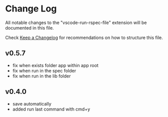 # Change Log

All notable changes to the "vscode-run-rspec-file" extension will be documented in this file.

Check [Keep a Changelog](http://keepachangelog.com/) for recommendations on how to structure this file.

## v0.5.7

- fix when exists folder app within app root
- fix when run in the spec folder
- fix when run in the lib folder

## v0.4.0

- save automatically
- added run last command with cmd+y

